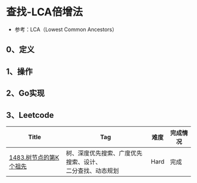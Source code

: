 # 查找-LCA倍增法

- 参考：LCA（Lowest Common Ancestors）

## 0、定义

## 1、操作

## 2、Go实现

## 3、Leetcode

| Title                                                                           | Tag                                | 难度   | 完成情况 |
|---------------------------------------------------------------------------------|------------------------------------|------|------|
| [1483.树节点的第K个祖先](https://leetcode-cn.com/problems/kth-ancestor-of-a-tree-node/) | 树、深度优先搜索、广度优先搜索、设计、<br />二分查找、动态规划 | Hard | 完成   |